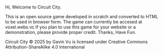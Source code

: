 Hi, Welcome to Circuit City.

This is an open source game developed in scratch and converted to HTML to be used in browser form.
The game can currently be accesed at voxel.webs.vc
If you plan to use this game for your website or a demonstration, please provide proper credit.
Thanks, Have Fun.

Circuit City © 2025 by Gavin Vu is licensed under Creative Commons Attribution-ShareAlike 4.0 International

